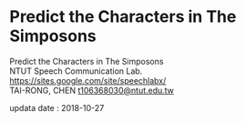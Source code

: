 # Predict the Characters in The Simposons 
Predict the Characters in The Simposons <br />
NTUT Speech Communication Lab.   https://sites.google.com/site/speechlabx/ <br />
TAI-RONG, CHEN <t106368030@ntut.edu.tw>  <br /> 

updata date : 2018-10-27 <br />